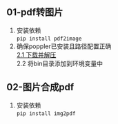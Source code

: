 ## 01-pdf转图片
1. 安装依赖  
    `pip install pdf2image`
2. 确保poppler已安装且路径配置正确  
    [2.1 下载并解压](https://github.com/oschwartz10612/poppler-windows/releases/download/v24.07.0-0/Release-24.07.0-0.zip)  
    2.2 将bin目录添加到环境变量中

## 02-图片合成pdf
1. 安装依赖  
    `pip install img2pdf`
